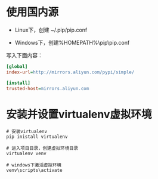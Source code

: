 # 使用国内源

* Linux下，创建 ~/.pip/pip.conf

* Windows下，创建%HOMEPATH%\pip\pip.conf

写入下面内容：

```ini
[global]
index-url=http://mirrors.aliyun.com/pypi/simple/

[install]
trusted-host=mirrors.aliyun.com
```

# 安装并设置virtualenv虚拟环境

```shell
# 安装virtualenv
pip inistall virtualenv

# 进入项目目录，创建虚拟环境目录
virtualenv venv

# windows下激活虚拟环境
venv\scripts\activate
```

